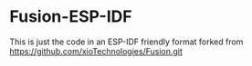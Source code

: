 # Fusion-ESP-IDF
This is just the code in an ESP-IDF friendly format forked from https://github.com/xioTechnologies/Fusion.git
